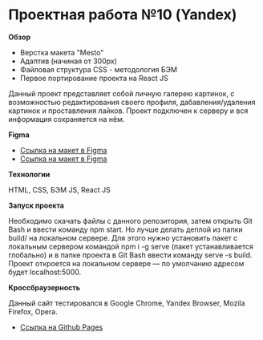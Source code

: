 # Проектная работа №10 (Yandex)

**Обзор**

* Верстка макета "Mesto"
* Адаптив (начиная от 300px)
* Файловая структура CSS - методология БЭМ
* Первое портирование проекта на React JS

Данный проект представляет собой личную галерею картинок, с возможностью редактирования своего профиля, дабавления/удаления картинок и проставления лайков. Проект подключен к серверу и вся информация сохраняется на нём.

**Figma**

* [Ссылка на макет в Figma](https://www.figma.com/file/StZjf8HnoeLdiXS7dYrLAh/JavaScript.-Sprint-4)
* [Ссылка на макет в Figma](https://www.figma.com/file/nlYpT4VhFiwimn2YlncrcF/JavaScript.-Sprint-5)

**Технологии**

HTML, CSS, БЭМ JS, React JS

**Запуск проекта**

Необходимо  скачать файлы с данного репозитория, затем открыть Git Bash и ввести команду npm start. Но лучше делать деплой из папки build/ на локальном сервере. Для этого нужно установить пакет с локальным сервером командой npm i -g serve (пакет устанавливается глобально) и в папке проекта в Git Bash ввести команду serve -s build. Проект откроется на локальном сервере — по умолчанию адресом будет localhost:5000.

**Кроссбраузерность**

Данный сайт тестировался в Google Chrome, Yandex Browser, Mozila Firefox, Opera.

* [Ссылка на Github Pages](http://10stavr96.github.io/mesto-react/)
